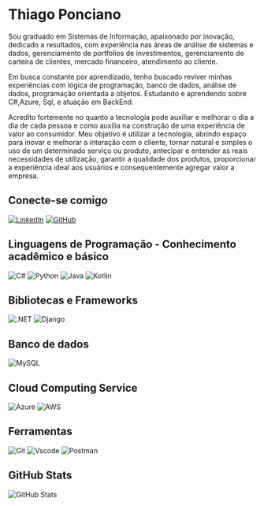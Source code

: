 # Thiago Ponciano
Sou graduado em Sistemas de Informação, apaixonado por inovação, dedicado a resultados, com experiência nas áreas de análise de sistemas e dados, gerenciamento de portfolios de investimentos, gerenciamento de carteira de clientes, mercado financeiro, atendimento ao cliente.

Em busca constante por aprendizado, tenho buscado reviver minhas experiências com lógica de programação, banco de dados, análise de dados, programação orientada a objetos. 
Estudando e aprendendo sobre C#,Azure, Sql, e atuação em BackEnd.

Acredito fortemente no quanto a tecnologia pode auxiliar e melhorar o dia a dia de cada pessoa e como auxilia na construção de uma experiência de valor ao consumidor. Meu objetivo é utilizar a tecnologia, abrindo espaço para inovar e melhorar a interação com o cliente, tornar natural e simples o uso de um determinado serviço ou produto, antecipar e entender as reais necessidades de utilização, garantir a qualidade dos produtos, proporcionar a experiência ideal aos usuários e consequentemente agregar valor a empresa.

## Conecte-se comigo
[![LinkedIn](https://img.shields.io/badge/LinkedIn-0077B5?style=for-the-badge&logo=linkedin&logoColor=white)](https://www.linkedin.com/in/thiagovponciano/)
[![GitHub](https://img.shields.io/badge/GitHub-100000?style=for-the-badge&logo=github&logoColor=white)](https://github.com/ThiagoPonciano)

## Linguagens de Programação - Conhecimento acadêmico e básico
![C#](https://img.shields.io/badge/C%23-239120?style=for-the-badge&logo=c-sharp&logoColor=white)
![Python](https://img.shields.io/badge/python-3670A0?style=for-the-badge&logo=python&logoColor=ffdd54)
![Java](https://img.shields.io/badge/java-%23ED8B00.svg?style=for-the-badge&logo=openjdk&logoColor=white)
![Kotlin](https://img.shields.io/badge/Kotlin-0095D5?&style=for-the-badge&logo=kotlin&logoColor=white)


## Bibliotecas e Frameworks
![.NET](https://img.shields.io/badge/.NET-5C2D91?style=for-the-badge&logo=.net&logoColor=white)
![Django](https://img.shields.io/badge/django-%23092E20.svg?style=for-the-badge&logo=django&logoColor=white)

## Banco de dados
![MySQL](https://img.shields.io/badge/MySQL-00000F?style=for-the-badge&logo=mysql&logoColor=white)

## Cloud Computing Service
![Azure](https://img.shields.io/badge/Azure-blue?style=for-the-badge&logo=microsoft%20azure&logoColor=blue&labelColor=FFFFFF&link=https%3A%2F%2Fimages.app.goo.gl%2FK7PN1jYJd57x4q7A8)
![AWS](https://img.shields.io/badge/AWS-000.svg?style=for-the-badge&logo=amazon-aws&logoColor=white)


## Ferramentas
![Git](https://img.shields.io/badge/GIT-E44C30?style=for-the-badge&logo=git&logoColor=white)
![Vscode](https://img.shields.io/badge/Vscode-007ACC?style=for-the-badge&logo=visual-studio-code&logoColor=white)
![Postman](https://img.shields.io/badge/Postman-FF6C37.svg?style=for-the-badge&logo=Postman&logoColor=white)


## GitHub Stats
![GitHub Stats](https://github-readme-stats.vercel.app/api?username=ThiagoPonciano&theme=transparent&bg_color=000&border_color=30A3DC&show_icons=true&icon_color=30A3DC&title_color=E94D5F&text_color=FFF&hide_title=true&hide=stars)
